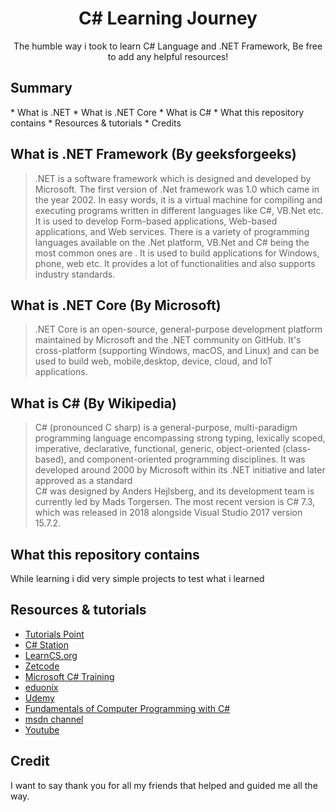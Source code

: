 <h1 align="center">C# Learning Journey</h1>
<p align="center">The humble way i took to learn C# Language and .NET Framework, Be free to add any helpful resources! </p> 


<h2>Summary</h2>
* What is .NET
* What is .NET Core
* What is C#
* What this repository contains
* Resources & tutorials
* Credits

## What is .NET Framework (By geeksforgeeks) 
> .NET is a software framework which is designed and developed by Microsoft. The first version of .Net framework was 1.0 which came in the year 2002. In easy words, it is a virtual machine for compiling and executing programs written in different languages like C#, VB.Net etc. <br> It is used to develop Form-based applications, Web-based applications, and Web services. There is a variety of programming languages available on the .Net platform, VB.Net and C# being the most common ones are . It is used to build applications for Windows, phone, web etc. It provides a lot of functionalities and also supports industry standards.  


## What is .NET Core (By Microsoft) 
> .NET Core is an open-source, general-purpose development platform maintained by Microsoft and the .NET community on GitHub. It's cross-platform (supporting Windows, macOS, and Linux) and can be used to build web, mobile,desktop, device, cloud, and IoT applications.  


## What is C# (By Wikipedia) 
> C# (pronounced C sharp) is a general-purpose, multi-paradigm programming language encompassing strong typing, lexically scoped, imperative, declarative, functional, generic, object-oriented (class-based), and component-oriented programming disciplines. It was developed around 2000 by Microsoft within its .NET initiative and later approved as a standard <br>C# was designed by Anders Hejlsberg, and its development team is currently led by Mads Torgersen. The most recent version is C# 7.3, which was released in 2018 alongside Visual Studio 2017 version 15.7.2.   


## What this repository contains 
While learning i did very simple projects to test what i learned  

## Resources & tutorials 
* [Tutorials Point](http://www.tutorialspoint.com/csharp/index.htm)                  
* [C# Station](http://www.csharp-station.com/tutorial.aspx) 
* [LearnCS.org](http://learncs.org/) 
* [Zetcode](http://zetcode.com/lang/csharp/) 
* [Microsoft C# Training](https://www.microsoftvirtualacademy.com/en-US/training-courses/c-fundamentals-for-absolute-beginners-8295)      
* [eduonix](http://www.eduonix.com/courses/Software-Development/Learn-C-Sharp-Programming-From-Scratch) 
* [Udemy](https://www.udemy.com/courses/search/?ref=home&q=C%23) 
* [Fundamentals of Computer Programming with C#](http://www.introprogramming.info/) 
* [msdn channel ](https://mva.microsoft.com/en-us/training-courses/c-fundamentals-for-absolute-beginners-16169) 
* [Youtube](https://www.youtube.com/watch?v=GhQdlIFylQ8)  


## Credit  
I want to say thank you for all my friends that helped and guided me all the way.
